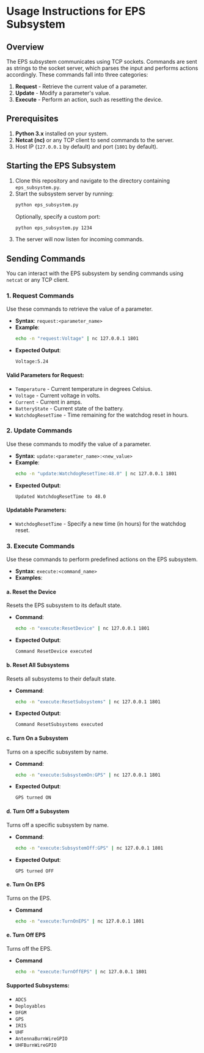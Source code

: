 # Usage Instructions for EPS Subsystem

## Overview
The EPS subsystem communicates using TCP sockets. Commands are sent as strings to the socket server, which parses the input and performs actions accordingly. These commands fall into three categories:

1. **Request** - Retrieve the current value of a parameter.
2. **Update** - Modify a parameter's value.
3. **Execute** - Perform an action, such as resetting the device.

## Prerequisites
1. **Python 3.x** installed on your system.
2. **Netcat (nc)** or any TCP client to send commands to the server.
3. Host IP (`127.0.0.1` by default) and port (`1801` by default).

## Starting the EPS Subsystem
1. Clone this repository and navigate to the directory containing `eps_subsystem.py`.
2. Start the subsystem server by running:
   ```bash
   python eps_subsystem.py
   ```
   Optionally, specify a custom port:
   ```bash
   python eps_subsystem.py 1234
   ```
3. The server will now listen for incoming commands.

## Sending Commands
You can interact with the EPS subsystem by sending commands using `netcat` or any TCP client.

### 1. **Request Commands**
Use these commands to retrieve the value of a parameter.
- **Syntax**: `request:<parameter_name>`
- **Example**:
   ```bash
   echo -n "request:Voltage" | nc 127.0.0.1 1801
   ```
- **Expected Output**:
   ```
   Voltage:5.24
   ```

#### Valid Parameters for Request:
- `Temperature` - Current temperature in degrees Celsius.
- `Voltage` - Current voltage in volts.
- `Current` - Current in amps.
- `BatteryState` - Current state of the battery.
- `WatchdogResetTime` - Time remaining for the watchdog reset in hours.

### 2. **Update Commands**
Use these commands to modify the value of a parameter.
- **Syntax**: `update:<parameter_name>:<new_value>`
- **Example**:
   ```bash
   echo -n "update:WatchdogResetTime:48.0" | nc 127.0.0.1 1801
   ```
- **Expected Output**:
   ```
   Updated WatchdogResetTime to 48.0
   ```

#### Updatable Parameters:
- `WatchdogResetTime` - Specify a new time (in hours) for the watchdog reset.

### 3. **Execute Commands**
Use these commands to perform predefined actions on the EPS subsystem.
- **Syntax**: `execute:<command_name>`
- **Examples**:

#### a. Reset the Device
Resets the EPS subsystem to its default state.
- **Command**:
   ```bash
   echo -n "execute:ResetDevice" | nc 127.0.0.1 1801
   ```
- **Expected Output**:
   ```
   Command ResetDevice executed
   ```

#### b. Reset All Subsystems
Resets all subsystems to their default state.
- **Command**:
   ```bash
   echo -n "execute:ResetSubsystems" | nc 127.0.0.1 1801
   ```
- **Expected Output**:
   ```
   Command ResetSubsystems executed
   ```

#### c. Turn On a Subsystem
Turns on a specific subsystem by name.
- **Command**:
   ```bash
   echo -n "execute:SubsystemOn:GPS" | nc 127.0.0.1 1801
   ```
- **Expected Output**:
   ```
   GPS turned ON
   ```

#### d. Turn Off a Subsystem
Turns off a specific subsystem by name.
- **Command**:
   ```bash
   echo -n "execute:SubsystemOff:GPS" | nc 127.0.0.1 1801
   ```
- **Expected Output**:
   ```
   GPS turned OFF
   ```

#### e. Turn On EPS
Turns on the EPS.
- **Command**
   ```bash
   echo -n "execute:TurnOnEPS" | nc 127.0.0.1 1801
   ```

#### e. Turn Off EPS
Turns off the EPS.
- **Command**
   ```bash
   echo -n "execute:TurnOffEPS" | nc 127.0.0.1 1801
   ```

#### Supported Subsystems:
- `ADCS`
- `Deployables`
- `DFGM`
- `GPS`
- `IRIS`
- `UHF`
- `AntennaBurnWireGPIO`
- `UHFBurnWireGPIO`


